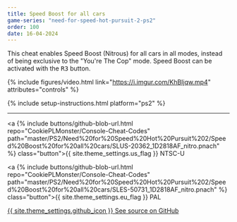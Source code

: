 ```yaml
---
title: Speed Boost for all cars
game-series: "need-for-speed-hot-pursuit-2-ps2"
order: 100
date: 16-04-2024
---
```


This cheat enables Speed Boost (Nitrous) for all cars in all modes, instead of being exclusive to the "You're The Cop" mode.
Speed Boost can be activated with the <kbd>R3</kbd> button.

{% include figures/video.html link="https://i.imgur.com/KhBIjqw.mp4" attributes="controls" %}

{% include setup-instructions.html platform="ps2" %}

***

<a {% include buttons/github-blob-url.html repo="CookiePLMonster/Console-Cheat-Codes" path="master/PS2/Need%20for%20Speed%20Hot%20Pursuit%202/Speed%20Boost%20for%20all%20cars/SLUS-20362_1D2818AF_nitro.pnach" %} class="button">{{ site.theme_settings.us_flag }} NTSC-U</a>

<a {% include buttons/github-blob-url.html repo="CookiePLMonster/Console-Cheat-Codes" path="master/PS2/Need%20for%20Speed%20Hot%20Pursuit%202/Speed%20Boost%20for%20all%20cars/SLES-50731_1D2818AF_nitro.pnach" %} class="button">{{ site.theme_settings.eu_flag }} PAL</a>

<a href="https://github.com/CookiePLMonster/Console-Cheat-Codes/tree/master/PS2/Need%20for%20Speed%20Hot%20Pursuit%202/Speed%20Boost%20for%20all%20cars" class="button github" target="_blank">{{ site.theme_settings.github_icon }} See source on GitHub</a>
